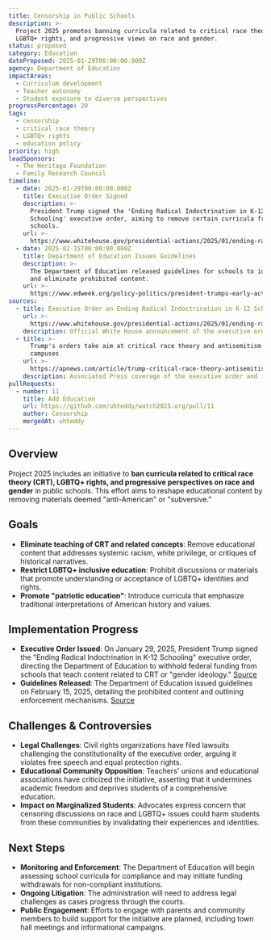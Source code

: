 ```yaml
---
title: Censorship in Public Schools
description: >-
  Project 2025 promotes banning curricula related to critical race theory,
  LGBTQ+ rights, and progressive views on race and gender.
status: proposed
category: Education
dateProposed: 2025-01-29T00:00:00.000Z
agency: Department of Education
impactAreas:
  - Curriculum development
  - Teacher autonomy
  - Student exposure to diverse perspectives
progressPercentage: 20
tags:
  - censorship
  - critical race theory
  - LGBTQ+ rights
  - education policy
priority: high
leadSponsors:
  - The Heritage Foundation
  - Family Research Council
timeline:
  - date: 2025-01-29T00:00:00.000Z
    title: Executive Order Signed
    description: >-
      President Trump signed the 'Ending Radical Indoctrination in K-12
      Schooling' executive order, aiming to remove certain curricula from public
      schools.
    url: >-
      https://www.whitehouse.gov/presidential-actions/2025/01/ending-radical-indoctrination-in-k-12-schooling/
  - date: 2025-02-15T00:00:00.000Z
    title: Department of Education Issues Guidelines
    description: >-
      The Department of Education released guidelines for schools to identify
      and eliminate prohibited content.
    url: >-
      https://www.edweek.org/policy-politics/president-trumps-early-actions-undo-biden-efforts-to-protect-lgbtq-students/2025/01
sources:
  - title: Executive Order on Ending Radical Indoctrination in K-12 Schooling
    url: >-
      https://www.whitehouse.gov/presidential-actions/2025/01/ending-radical-indoctrination-in-k-12-schooling/
    description: Official White House announcement of the executive order.
  - title: >-
      Trump's orders take aim at critical race theory and antisemitism on
      campuses
    url: >-
      https://apnews.com/article/trump-critical-race-theory-antisemitism-college-protests-18136b8c8f5adb9c75c47907e020268a
    description: Associated Press coverage of the executive order and its implications.
pullRequests:
  - number: 11
    title: Add Education
    url: https://github.com/uhteddy/watch2025.org/pull/11
    author: Censorship
    mergedAt: uhteddy
---
```

## Overview

Project 2025 includes an initiative to **ban curricula related to critical race theory (CRT), LGBTQ+ rights, and progressive perspectives on race and gender** in public schools. This effort aims to reshape educational content by removing materials deemed "anti-American" or "subversive."

## Goals

- **Eliminate teaching of CRT and related concepts**: Remove educational content that addresses systemic racism, white privilege, or critiques of historical narratives.
- **Restrict LGBTQ+ inclusive education**: Prohibit discussions or materials that promote understanding or acceptance of LGBTQ+ identities and rights.
- **Promote "patriotic education"**: Introduce curricula that emphasize traditional interpretations of American history and values.

## Implementation Progress

- **Executive Order Issued**: On January 29, 2025, President Trump signed the "Ending Radical Indoctrination in K-12 Schooling" executive order, directing the Department of Education to withhold federal funding from schools that teach content related to CRT or "gender ideology." [Source](https://www.whitehouse.gov/presidential-actions/2025/01/ending-radical-indoctrination-in-k-12-schooling/)
- **Guidelines Released**: The Department of Education issued guidelines on February 15, 2025, detailing the prohibited content and outlining enforcement mechanisms. [Source](https://www.edweek.org/policy-politics/president-trumps-early-actions-undo-biden-efforts-to-protect-lgbtq-students/2025/01)

## Challenges & Controversies

- **Legal Challenges**: Civil rights organizations have filed lawsuits challenging the constitutionality of the executive order, arguing it violates free speech and equal protection rights.
- **Educational Community Opposition**: Teachers' unions and educational associations have criticized the initiative, asserting that it undermines academic freedom and deprives students of a comprehensive education.
- **Impact on Marginalized Students**: Advocates express concern that censoring discussions on race and LGBTQ+ issues could harm students from these communities by invalidating their experiences and identities.

## Next Steps

- **Monitoring and Enforcement**: The Department of Education will begin assessing school curricula for compliance and may initiate funding withdrawals for non-compliant institutions.
- **Ongoing Litigation**: The administration will need to address legal challenges as cases progress through the courts.
- **Public Engagement**: Efforts to engage with parents and community members to build support for the initiative are planned, including town hall meetings and informational campaigns.

